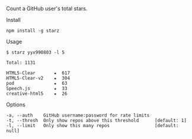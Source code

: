 Count a GitHub user's total stars.

Install
```
npm install -g starz
```

Usage
```
$ starz yyx990803 -l 5

Total: 1131

HTML5-Clear       ★  617
HTML5-Clear-v2    ★  304
pod               ★  63
Speech.js         ★  33
creative-html5    ★  26
```

Options
```
-a, --auth    GitHub username:password for rate limits
-t, --thresh  Only show repos above this threshold      [default: 1]
-l, --limit   Only show this many repos                 [default: null]
```